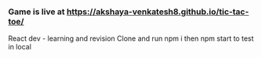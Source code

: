 ### Game is live at https://akshaya-venkatesh8.github.io/tic-tac-toe/

React dev - learning and revision
Clone and run npm i then npm start to test in local

